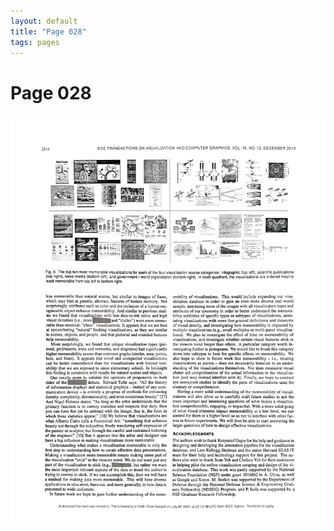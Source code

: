 ```yaml
---
layout: default
title: "Page 028"
tags: pages
---
```


# Page 028

<img src="/assets/scans/28.png" alt="Page with chartjunk removed" width="800"/>
